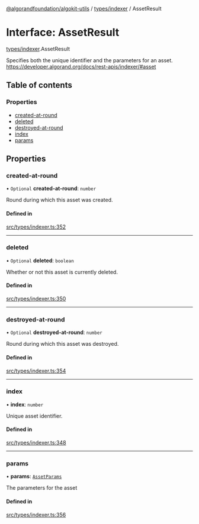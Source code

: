 [@algorandfoundation/algokit-utils](../README.md) / [types/indexer](../modules/types_indexer.md) / AssetResult

# Interface: AssetResult

[types/indexer](../modules/types_indexer.md).AssetResult

Specifies both the unique identifier and the parameters for an asset. https://developer.algorand.org/docs/rest-apis/indexer/#asset

## Table of contents

### Properties

- [created-at-round](types_indexer.AssetResult.md#created-at-round)
- [deleted](types_indexer.AssetResult.md#deleted)
- [destroyed-at-round](types_indexer.AssetResult.md#destroyed-at-round)
- [index](types_indexer.AssetResult.md#index)
- [params](types_indexer.AssetResult.md#params)

## Properties

### created-at-round

• `Optional` **created-at-round**: `number`

Round during which this asset was created.

#### Defined in

[src/types/indexer.ts:352](https://github.com/algorandfoundation/algokit-utils-ts/blob/main/src/types/indexer.ts#L352)

___

### deleted

• `Optional` **deleted**: `boolean`

Whether or not this asset is currently deleted.

#### Defined in

[src/types/indexer.ts:350](https://github.com/algorandfoundation/algokit-utils-ts/blob/main/src/types/indexer.ts#L350)

___

### destroyed-at-round

• `Optional` **destroyed-at-round**: `number`

Round during which this asset was destroyed.

#### Defined in

[src/types/indexer.ts:354](https://github.com/algorandfoundation/algokit-utils-ts/blob/main/src/types/indexer.ts#L354)

___

### index

• **index**: `number`

Unique asset identifier.

#### Defined in

[src/types/indexer.ts:348](https://github.com/algorandfoundation/algokit-utils-ts/blob/main/src/types/indexer.ts#L348)

___

### params

• **params**: [`AssetParams`](types_indexer.AssetParams.md)

The parameters for the asset

#### Defined in

[src/types/indexer.ts:356](https://github.com/algorandfoundation/algokit-utils-ts/blob/main/src/types/indexer.ts#L356)
